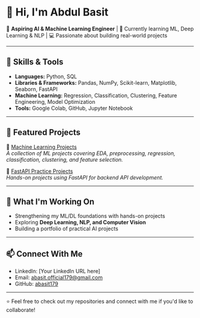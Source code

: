 # 👋 Hi, I'm Abdul Basit

🚀 **Aspiring AI & Machine Learning Engineer** | 🌱 Currently learning ML, Deep Learning & NLP | 💻 Passionate about building real-world projects

---

## 🔧 Skills & Tools
- **Languages:** Python, SQL
- **Libraries & Frameworks:** Pandas, NumPy, Scikit-learn, Matplotlib, Seaborn, FastAPI
- **Machine Learning:** Regression, Classification, Clustering, Feature Engineering, Model Optimization
- **Tools:** Google Colab, GitHub, Jupyter Notebook

---

## 📂 Featured Projects
🔹 [Machine Learning Projects](https://github.com/abasit179/machine-learning-projects)  
*A collection of ML projects covering EDA, preprocessing, regression, classification, clustering, and feature selection.*

🔹 [FastAPI Practice Projects](https://github.com/abasit179/fastapi-practice-projects)  
*Hands-on projects using FastAPI for backend API development.*

---

## 🌱 What I'm Working On
- Strengthening my ML/DL foundations with hands-on projects
- Exploring **Deep Learning, NLP, and Computer Vision**
- Building a portfolio of practical AI projects

---

## 📫 Connect With Me
- LinkedIn: [Your LinkedIn URL here]
- Email: abasit.official179@gmail.com
- GitHub: [abasit179](https://github.com/abasit179)

---

⭐️ Feel free to check out my repositories and connect with me if you'd like to collaborate!
